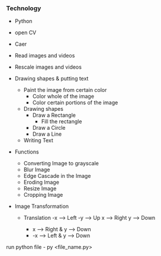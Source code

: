 ### Technology

- Python
- open CV
- Caer

- Read images and videos
- Rescale images and videos
- Drawing shapes & putting text
  - Paint the image from certain color
    - Color whole of the image
    - Color certain portions of the image
  - Drawing shapes
    - Draw a Rectangle
      - Fill the rectangle
    - Draw a Circle
    - Draw a Line
  - Writing Text
- Functions
  - Converting Image to grayscale 
  - Blur Image
  - Edge Cascade in the Image
  - Eroding Image
  - Resize Image
  - Cropping Image
- Image Transformation
  - Translation
    -x --> Left
    -y --> Up
    x --> Right
    y --> Down
    
    - x --> Right & y --> Down
    - -x --> Left & y --> Down

run python file - py <file_name.py>
